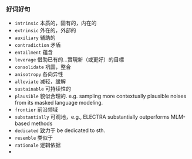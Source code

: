 ### 好词好句

* `intrinsic` 本质的，固有的，内在的
* `extrinsic` 外在的，外部的
* `auxiliary` 辅助的
* `contradiction` 矛盾
* `entailment` 蕴含
* `leverage` 借助已有的…實現新（或更好）的目標
* `consolidate` 巩固，整合
* `anisotropy` 各向异性
* `alleviate` 减轻，缓解
* `sustainable` 可持续性的
* `plausible` 貌似合理的. e.g. sampling more contextually plausible noises from its masked language modeling.
* `frontier` 前沿领域
* `substantially` 可观地，e.g., ELECTRA substantially outperforms MLM-based methods
* `dedicated` 致力于 be dedicated to sth.
* `resemble` 类似于
* `rationale` 逻辑依据
* 